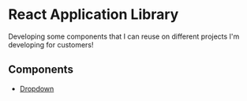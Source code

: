 # React Application Library

Developing some components that I can reuse on different projects I'm developing for customers!

## Components

- [Dropdown]

[Dropdown]: https://github.com/jamalsoueidan/RAL/tree/master/src/components/dropdown
